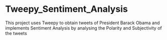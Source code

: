 # Tweepy_Sentiment_Analysis
This project uses Tweepy to obtain tweets of President Barack Obama and implements Sentiment Analysis by analysing the Polarity and Subjectivity of the tweets
